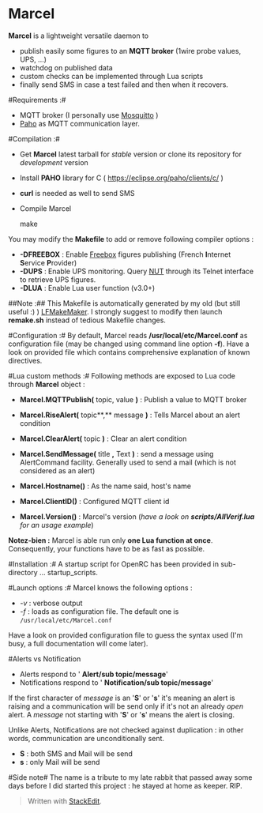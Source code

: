 # Marcel
**Marcel** is a lightweight versatile daemon to
- publish easily some figures to an **MQTT broker** (1wire probe values, UPS, ...)
- watchdog on published data 
- custom checks can be implemented through Lua scripts
- finally send SMS in case a test failed and then when it recovers.

#Requirements :#
* MQTT broker (I personally use [Mosquitto](http://mosquitto.org/) )
* [Paho](http://eclipse.org/paho/) as MQTT communication layer.

#Compilation :#
* Get **Marcel** latest tarball for *stable* version or clone its repository for *development* version
* Install **PAHO** library for C ( https://eclipse.org/paho/clients/c/ )
* **curl** is needed as well to send SMS
* Compile Marcel

    make

You may modify the **Makefile** to add or remove following compiler options :
* **-DFREEBOX** : Enable [Freebox](https://en.wikipedia.org/wiki/Freebox) figures publishing (French **I**nternet **S**ervice **P**rovider)
* **-DUPS** : Enable UPS monitoring. Query [NUT](www.networkupstools.org/) through its Telnet interface to retrieve UPS figures.
* **-DLUA** : Enable Lua user function (v3.0+)

##Note :##
This Makefile is automatically generated by my old (but still useful :) ) [LFMakeMaker](http://destroyedlolo.info/Developpement/LFMakeMaker/).
I strongly suggest to modify then launch **remake.sh** instead of tedious Makefile changes.

#Configuration :#
By default, Marcel reads **/usr/local/etc/Marcel.conf** as configuration file (may be changed using command line option **-f**).
Have a look on provided file which contains comprehensive explanation of known directives.

#Lua custom methods :#
Following methods are exposed to Lua code through **Marcel** object :
* **Marcel.MQTTPublish(** topic, value **)** : Publish a value to MQTT broker

* **Marcel.RiseAlert(** topic**,** message **)** : Tells Marcel about an alert condition
* **Marcel.ClearAlert(** topic **)** : Clear an alert condition

* **Marcel.SendMessage(** title **,** Text **)** : send a message using AlertCommand facility. Generally used to send a mail (which is not considered as an alert)

* **Marcel.Hostname()** : As the name said, host's name
* **Marcel.ClientID()** : Configured MQTT client id
* **Marcel.Version()** : Marcel's version (*have a look on **scripts/AllVerif.lua** for an usage example*)

**Notez-bien :** Marcel is able run only **one Lua function at once**. Consequently, your functions have to be as fast as possible.

#Installation :#
A startup script for OpenRC has been provided in sub-directory ... startup_scripts.

#Launch options :#
Marcel knows the following options :
* *-v* : verbose output
* *-f<file>* : loads <file> as configuration file. The default one is `/usr/local/etc/Marcel.conf`

Have a look on provided configuration file to guess the syntax used (I'm busy, a full documentation will come later).

#Alerts vs Notification
* Alerts respond to ' **Alert/sub topic/message**'
* Notifications respond to ' **Notification/sub topic/message**'

If the first character of *message* is an '**S**' or '**s**' it's meaning an alert is raising and a communication will be send only if it's not an already *open* alert.
A *message* not starting with  '**S**' or '**s**' means the alert is closing.

Unlike Alerts, Notifications are not checked against duplication : in other words, communication are unconditionally sent.

* **S** : both SMS and Mail will be send
* **s** : only Mail will be send

#Side note#
The name is a tribute to my late rabbit that passed away some days before I did started this project : he stayed at home as keeper. RIP.
> Written with [StackEdit](https://stackedit.io/).
